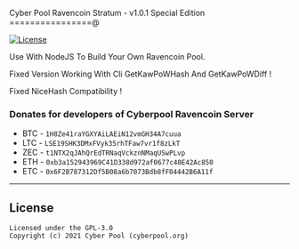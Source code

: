 Cyber Pool Ravencoin Stratum - v1.0.1 Special Edition
================@

[![License](https://img.shields.io/badge/license-GPL--3.0-blue)](https://opensource.org/licenses/GPL-3.0)

Use With NodeJS To Build Your Own Ravencoin Pool.

Fixed Version Working With Cli GetKawPoWHash And GetKawPoWDiff !

Fixed NiceHash Compatibility !

### Donates for developers of Cyberpool Ravencoin Server

* BTC - `1H8Ze41raYGXYAiLAEiN12vmGH34A7cuua`
* LTC - `LSE19SHK3DMxFVyk35rhTFaw7vr1f8zLkT`
* ZEC - `t1NTX2qJAhQrEdTRNaqVckznNMaqUSwPLvp`
* ETH - `0xb3a152943969C41D338d972af0677c40E42Ac850`
* ETC - `0x6F2B787312Df5B08a6b7073Bdb8fF04442B6A11f`
    
-------

## License
```
Licensed under the GPL-3.0
Copyright (c) 2021 Cyber Pool (cyberpool.org)
```
